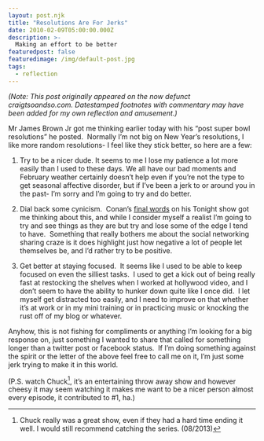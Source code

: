 ```yaml
---
layout: post.njk
title: "Resolutions Are For Jerks"
date: 2010-02-09T05:00:00.000Z
description: >-
  Making an effort to be better
featuredpost: false
featuredimage: /img/default-post.jpg
tags:
  - reflection
---
```


_(Note: This post originally appeared on the now defunct craigtsoandso.com. Datestamped footnotes with commentary may have been added for my own reflection and amusement.)_

Mr James Brown Jr got me thinking earlier today with his “post super bowl resolutions” he posted.  Normally I’m not big on New Year’s resolutions, I like more random resolutions- I feel like they stick better, so here are a few:

1. Try to be a nicer dude. It seems to me I lose my patience a lot more easily than I used to these days. We all have our bad moments and February weather certainly doesn’t help even if you’re not the type to get seasonal affective disorder, but if I’ve been a jerk to or around you in the past- I’m sorry and I’m going to try and do better.

2. Dial back some cynicism.  Conan’s [final words][1] on his Tonight show got me thinking about this, and while I consider myself a realist I’m going to try and see things as they are but try and lose some of the edge I tend to have.  Something that really bothers me about the social networking sharing craze is it does highlight just how negative a lot of people let themselves be, and I’d rather try to be positive.

[1]: http://www.youtube.com/watch?v=F0IEED4w5SE

3. Get better at staying focused.  It seems like I used to be able to keep focused on even the silliest tasks.  I used to get a kick out of being really fast at restocking the shelves when I worked at hollywood video, and I don’t seem to have the ability to hunker down quite like I once did.  I let myself get distracted too easily, and I need to improve on that whether it’s at work or in my mini training or in practicing music or knocking the rust off of my blog or whatever.

Anyhow, this is not fishing for compliments or anything I’m looking for a big response on, just something I wanted to share that called for something longer than a twitter post or facebook status.  If I’m doing something against the spirit or the letter of the above feel free to call me on it, I’m just some jerk trying to make it in this world.

(P.S. watch Chuck[^1], it’s an entertaining throw away show and however cheesy it may seem watching it makes me want to be a nicer person almost every episode, it contributed to #1, ha.)

[^1]: Chuck really was a great show, even if they had a hard time ending it well. I would still recommend catching the series. (08/2013)
